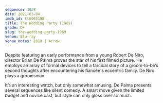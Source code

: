 ```yaml
---
sequence: 1038
date: 2021-03-04
imdb_id: tt0065198
title: The Wedding Party (1969)
grade: D+
slug: the-wedding-party-1969
venue: Blu-ray
venue_notes: 2018 | Arrow
---
```


Despite featuring an early performance from a young Robert De Niro, director Brian De Palma proves the star of his first filmed picture. He employs an array of formal devices to tell a farcical story of a groom-to-be’s second thoughts after encountering his fiancée's eccentric family. De Niro plays a groomsman.

It’s an interesting watch, but only somewhat amusing. De Palma presents several sequences like silent comedy. A smart move given the limited budget and novice cast, but style can only gloss over so much.